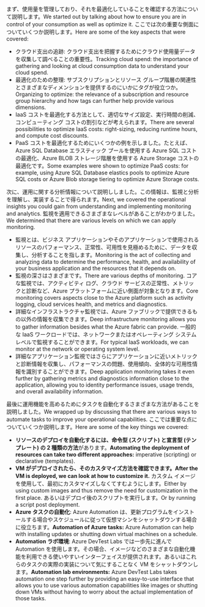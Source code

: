 <span data-ttu-id="3ebb7-101">まず、使用量を管理しており、それを最適化していることを確認する方法について説明します。</span><span class="sxs-lookup"><span data-stu-id="3ebb7-101">We started out by talking about how to ensure you are in control of your consumption as well as optimize it.</span></span> <span data-ttu-id="3ebb7-102">ここでは次の重要な側面についていくつか説明します。</span><span class="sxs-lookup"><span data-stu-id="3ebb7-102">Here are some of the key aspects that were covered:</span></span>

- <span data-ttu-id="3ebb7-103">クラウド支出の追跡: クラウド支出を把握するためにクラウド使用量データを収集して調べることの重要性。</span><span class="sxs-lookup"><span data-stu-id="3ebb7-103">Tracking cloud spend: the importance of gathering and looking at cloud consumption data to understand your cloud spend.</span></span>
- <span data-ttu-id="3ebb7-104">最適化のための整理: サブスクリプションとリソース グループ階層の関連性とさまざまなディメンションを提供するのにいかにタグが役立つか。</span><span class="sxs-lookup"><span data-stu-id="3ebb7-104">Organizing to optimize: the relevance of a subscription and resource group hierarchy and how tags can further help provide various dimensions.</span></span>
- <span data-ttu-id="3ebb7-105">IaaS コストを最適化する方法として、適切なサイズ設定、実行時間の削減、コンピューティング コストの割引などが考えられます。</span><span class="sxs-lookup"><span data-stu-id="3ebb7-105">There are several possibilities to optimize IaaS costs: right-sizing, reducing runtime hours, and compute cost discounts.</span></span>
- <span data-ttu-id="3ebb7-106">PaaS コストを最適化するためにいくつかの例を示しました。たとえば、Azure SQL Database エラスティック プールを使用する Azure SQL コストの最適化、Azure BLOB ストレージ階層を使用する Azure Storage コストの最適化です。</span><span class="sxs-lookup"><span data-stu-id="3ebb7-106">Some examples were shown to optimize PaaS costs: for example, using Azure SQL Database elastics pools to optimize Azure SQL costs or Azure Blob storage tiering to optimize Azure Storage costs.</span></span>

<span data-ttu-id="3ebb7-107">次に、運用に関する分析情報について説明ししました。この情報は、監視と分析を理解し、実装することで得られます。</span><span class="sxs-lookup"><span data-stu-id="3ebb7-107">Next, we covered the operational insights you could gain from understanding and implementing monitoring and analytics.</span></span> <span data-ttu-id="3ebb7-108">監視を適用できるさまざまなレベルがあることがわかりました。</span><span class="sxs-lookup"><span data-stu-id="3ebb7-108">We determined that there are various levels on which we can apply monitoring.</span></span>

- <span data-ttu-id="3ebb7-109">監視とは、ビジネス アプリケーションやそのアプリケーションで使用されるリソースのパフォーマンス、正常性、可用性を見極めるために、データを収集し、分析することを指します。</span><span class="sxs-lookup"><span data-stu-id="3ebb7-109">Monitoring is the act of collecting and analyzing data to determine the performance, health, and availability of your business application and the resources that it depends on.</span></span>
- <span data-ttu-id="3ebb7-110">監視の深さはさまざまです。</span><span class="sxs-lookup"><span data-stu-id="3ebb7-110">There are various depths of monitoring.</span></span> <span data-ttu-id="3ebb7-111">コアな監視では、アクティビティ ログ、クラウド サービスの正常性、メトリックと診断など、Azure プラットフォームに近い側面が対象となります。</span><span class="sxs-lookup"><span data-stu-id="3ebb7-111">Core monitoring covers aspects close to the Azure platform such as activity logging, cloud services health, and metrics and diagnostics.</span></span>
- <span data-ttu-id="3ebb7-112">詳細なインフラストラクチャ監視では、Azure ファブリックで提供できるもの以外の情報を収集できます。</span><span class="sxs-lookup"><span data-stu-id="3ebb7-112">Deep infrastructure monitoring allows you to gather information besides what the Azure fabric can provide.</span></span> <span data-ttu-id="3ebb7-113">一般的な IaaS ワークロードでは、ネットワークまたはオペレーティング システム レベルで監視することができます。</span><span class="sxs-lookup"><span data-stu-id="3ebb7-113">For typical IaaS workloads, we can monitor at the network or operating system level.</span></span>
- <span data-ttu-id="3ebb7-114">詳細なアプリケーション監視ではさらにアプリケーションに近いメトリックと診断情報を収集し、パフォーマンスの問題、使用傾向、全体的な可用性情報を識別することができます。</span><span class="sxs-lookup"><span data-stu-id="3ebb7-114">Deep application monitoring takes it even further by gathering metrics and diagnostics information close to the application, allowing you to identity performance issues, usage trends, and overall availability information.</span></span>

<span data-ttu-id="3ebb7-115">最後に運用機能を高めるためにタスクを自動化するさまざまな方法があることを説明しました。</span><span class="sxs-lookup"><span data-stu-id="3ebb7-115">We wrapped up by discussing that there are various ways to automate tasks to improve your operational capabilities.</span></span> <span data-ttu-id="3ebb7-116">ここでは重要な点についていくつか説明します。</span><span class="sxs-lookup"><span data-stu-id="3ebb7-116">Here are some of the key things we covered:</span></span>

- <span data-ttu-id="3ebb7-117">**リソースのデプロイを自動化するには、命令型 (スクリプト) と宣言型 (テンプレート) の 2 種類の方法**があります。</span><span class="sxs-lookup"><span data-stu-id="3ebb7-117">**Automating the deployment of resources can take two different approaches:** imperative (scripting) or declarative (templates).</span></span>
- <span data-ttu-id="3ebb7-118">**VM がデプロイされたら、そのカスタマイズ方法を確認できます。**</span><span class="sxs-lookup"><span data-stu-id="3ebb7-118">**After the VM is deployed, we can look at how to customize it.**</span></span> <span data-ttu-id="3ebb7-119">カスタム イメージを使用して、最初にカスタマイズしなくてすむようにします。</span><span class="sxs-lookup"><span data-stu-id="3ebb7-119">Either by using custom images and thus remove the need for customization in the first place.</span></span> <span data-ttu-id="3ebb7-120">あるいはデプロイ後のスクリプトを実行します。</span><span class="sxs-lookup"><span data-stu-id="3ebb7-120">Or by running a script post deployment.</span></span>
- <span data-ttu-id="3ebb7-121">**Azure タスクの自動化**: Azure Automation は、更新プログラムをインストールする場合やスケジュールに従って仮想マシンをシャットダウンする場合に役立ちます。</span><span class="sxs-lookup"><span data-stu-id="3ebb7-121">**Automation of Azure tasks:** Azure Automation can help with installing updates or shutting down virtual machines on a schedule.</span></span>
- <span data-ttu-id="3ebb7-122">**Automation ラボ環境**: Azure DevTest Labs では一歩先に進んで Automation を使用します。その場合、イメージなどのさまざまな自動化機能を利用できる使いやすいインターフェイスが提供されます。あるいはこれらのタスクの実際の実装について気にすることなく VM をシャットダウンします。</span><span class="sxs-lookup"><span data-stu-id="3ebb7-122">**Automation lab environments:** Azure DevTest Labs takes automation one step further by providing an easy-to-use interface that allows you to use various automation capabilities like images or shutting down VMs without having to worry about the actual implementation of those tasks.</span></span>
